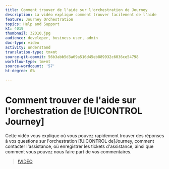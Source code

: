 ```yaml
---
title: Comment trouver de l'aide sur l'orchestration de Journey
description: La vidéo explique comment trouver facilement de l'aide
feature: Journey Orchestration
topics: Help and Support
kt: 4019
thumbnail: 32010.jpg
audience: developer, business user, admin
doc-type: video
activity: understand
translation-type: tm+mt
source-git-commit: 56b3abb5d3a69a516d45eb889932c6036ce54798
workflow-type: tm+mt
source-wordcount: '57'
ht-degree: 0%

---
```



# Comment trouver de l&#39;aide sur l&#39;orchestration de [!UICONTROL Journey]

Cette vidéo vous explique où vous pouvez rapidement trouver des réponses à vos questions sur l&#39;orchestration [!UICONTROL de]Journey, comment contacter l&#39;assistance, où enregistrer les tickets d&#39;assistance, ainsi que comment vous pouvez nous faire part de vos commentaires.

>[!VIDEO](https://video.tv.adobe.com/v/32010?quality=12)
